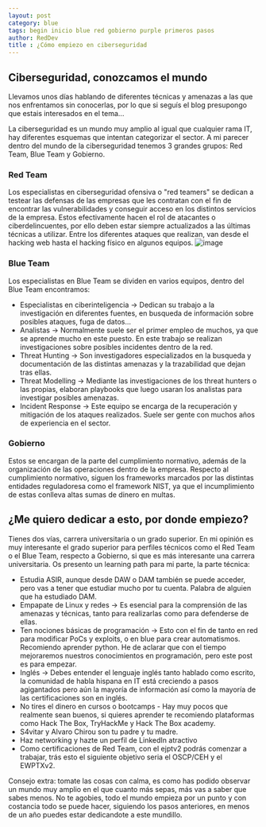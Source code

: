 ```yaml
---
layout: post
category: blue
tags: begin inicio blue red gobierno purple primeros pasos
author: RedDev
title : ¿Cómo empiezo en ciberseguridad
---
```


## Ciberseguridad, conozcamos el mundo
Llevamos unos días hablando de diferentes técnicas y amenazas a las que nos enfrentamos sin conocerlas, por lo que si seguís el blog presupongo que estais interesados en el tema...

La ciberseguridad es un mundo muy amplio al igual que cualquier rama IT, hay diferentes esquemas que intentan categorizar el sector. 
A mi parecer dentro del mundo de la ciberseguridad tenemos 3 grandes grupos: Red Team, Blue Team y Gobierno.

### Red Team
Los especialistas en ciberseguridad ofensiva o "red teamers" se dedican a testear las defensas de las empresas que les contratan con el fin de encontrar las vulnerabilidades y conseguir acceso en los distintos servicios de la empresa.
Estos efectivamente hacen el rol de atacantes o ciberdelincuentes, por ello deben estar siempre actualizados a las últimas técnicas a utilizar. Entre los diferentes ataques que realizan, van desde el hacking web hasta el hacking físico en algunos equipos.
![image](https://github.com/reycotallo98/reycotallo98.github.io/assets/93315382/9fb208cc-a795-44e9-87f6-94b9ba44613b)

### Blue Team
Los especialistas en Blue Team se dividen en varios equipos, dentro del Blue Team encontramos:
  - Especialistas en ciberinteligencia -> Dedican su trabajo a la investigación en diferentes fuentes, en busqueda de información sobre posibles ataques, fuga de datos...
  - Analistas -> Normalmente suele ser el primer empleo de muchos, ya que se aprende mucho en este puesto. En este trabajo se realizan investigaciones sobre posibles incidentes dentro de la red.
  - Threat Hunting -> Son investigadores especializados en la busqueda y documentación de las distintas amenazas y la trazabilidad que dejan tras ellas.
  - Threat Modelling -> Mediante las investigaciones de los threat hunters o las propias, elaboran playbooks que luego usaran los analistas para investigar posibles amenazas.
  - Incident Response -> Este equipo se encarga de la recuperación y mitigación de los ataques realizados. Suele ser gente con muchos años de experiencia en el sector.

### Gobierno 
Estos se encargan de la parte del cumplimiento normativo, además de la organización de las operaciones dentro de la empresa.
Respecto al cumplimiento normativo, siguen los frameworks marcados por las distintas entidades reguladoresa como el framework NIST, ya que el incumplimiento de estas conlleva altas sumas de dinero en multas.

## ¿Me quiero dedicar a esto, por donde empiezo?
Tienes dos vías, carrera universitaria o un grado superior.
En mi opinión es muy interesante el grado superior para perfiles técnicos como el Red Team o el Blue Team, respecto a Gobierno, si que es más interesante una carrera universitaria.
Os presento un learning path para mi parte, la parte técnica:

- Estudia ASIR, aunque desde DAW o DAM también se puede acceder, pero vas a tener que estudiar mucho por tu cuenta. Palabra de alguien que ha estudiado DAM.
- Empapate de Linux y redes -> Es esencial para la comprensión de las amenazas y técnicas, tanto para realizarlas como para defenderse de ellas.
- Ten nociones básicas de programación -> Esto con el fin de tanto en red para modificar PoCs y exploits, o en blue para crear automatismos. Recomiendo aprender python. He de aclarar que con el tiempo mejoraremos nuestros conocimientos en programación, pero este post es para empezar.
- Inglés -> Debes entender el lenguaje inglés tanto hablado como escrito, la comunidad de habla hispana en IT está creciendo a pasos agigantados pero aún la mayoría de información así como la mayoría de las certificaciones son en inglés.
- No tires el dinero en cursos o bootcamps - Hay muy pocos que realmente sean buenos, si quieres aprender te recomiendo plataformas como Hack The Box, TryHackMe y Hack The Box academy.
- S4vitar y Alvaro Chirou son tu padre y tu madre.
- Haz networking y hazte un perfil de LinkedIn atractivo
- Como certificaciones de Red Team, con el ejptv2 podrás comenzar a trabajar, trás esto el siguiente objetivo seria el OSCP/CEH y el EWPTXv2.

Consejo extra: tomate las cosas con calma, es como has podido observar un mundo muy amplio en el que cuanto más sepas, más vas a saber que sabes menos. No te agobies, todo el mundo empieza por un punto y con costancia todo se puede hacer, siguiendo los pasos anteriores, en menos de un año puedes estar dedicandote a este mundillo.
